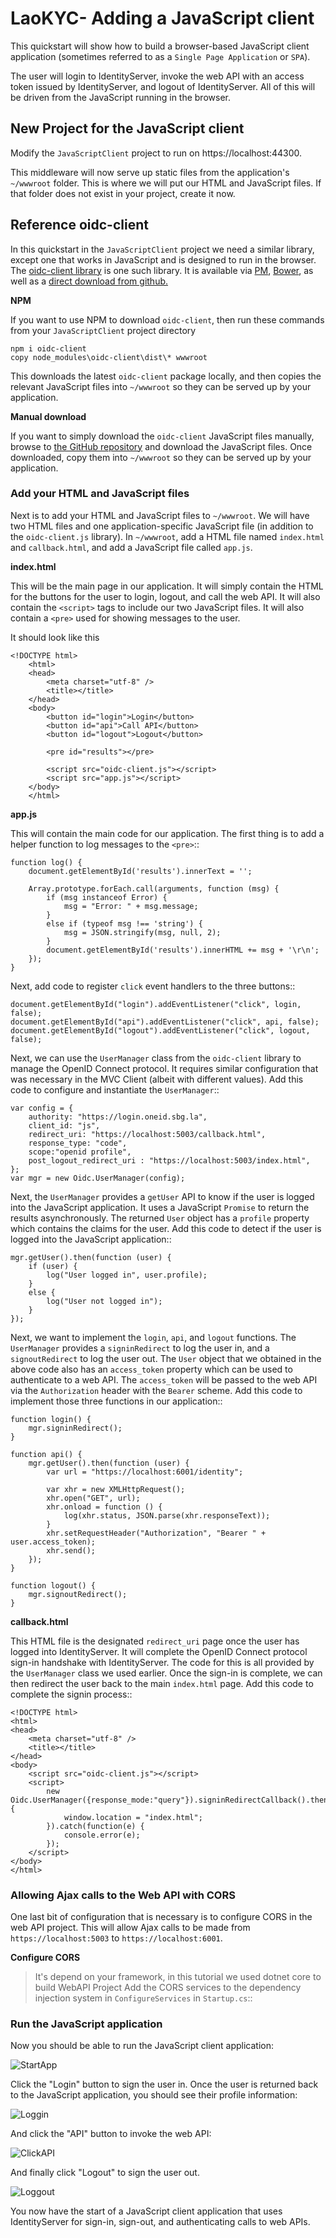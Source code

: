 # LaoKYC- Adding a JavaScript client


This quickstart will show how to build a browser-based JavaScript client application (sometimes referred to as a `Single Page Application` or `SPA`).

The user will login to IdentityServer, invoke the web API with an access token issued by IdentityServer, and logout of IdentityServer. 
All of this will be driven from the JavaScript running in the browser.

## New Project for the JavaScript client

Modify the `JavaScriptClient` project to run on https://localhost:44300.

This middleware will now serve up static files from the application's `~/wwwroot` folder.
This is where we will put our HTML and JavaScript files.
If that folder does not exist in your project, create it now.

## Reference oidc-client

In this quickstart in the `JavaScriptClient` project we need a similar library, except one that works in JavaScript and is designed to run in the browser.
The [oidc-client library](https://github.com/IdentityModel/oidc-client-js) is one such library. 
It is available via [PM](https://github.com/IdentityModel/oidc-client-js), [Bower](https://bower.io/search/?q=oidc-client>),  as well as a [direct download from github.](https://github.com/IdentityModel/oidc-client-js/tree/release/dist)

**NPM**

If you want to use NPM to download `oidc-client`, then run these commands from your `JavaScriptClient` project directory

    npm i oidc-client
    copy node_modules\oidc-client\dist\* wwwroot

This downloads the latest `oidc-client` package locally, and then copies the relevant JavaScript files into `~/wwwroot` so they can be served up by your application.

**Manual download**

If you want to simply download the `oidc-client` JavaScript files manually, browse to [the GitHub repository](https://github.com/IdentityModel/oidc-client-js/tree/release/dist)  and download the JavaScript files. Once downloaded, copy them into `~/wwwroot` so they can be served up by your application.

### Add your HTML and JavaScript files


Next is to add your HTML and JavaScript files to `~/wwwroot`.
We will have two HTML files and one application-specific JavaScript file (in addition to the `oidc-client.js` library).
In `~/wwwroot`, add a HTML file named `index.html` and `callback.html`, and add a JavaScript file called `app.js`.

**index.html**

This will be the main page in our application. 
It will simply contain the HTML for the buttons for the user to login, logout, and call the web API.
It will also contain the ``<script>`` tags to include our two JavaScript files.
It will also contain a ``<pre>`` used for showing messages to the user.

It should look like this
```
<!DOCTYPE html>
    <html>
    <head>
        <meta charset="utf-8" />
        <title></title>
    </head>
    <body>
        <button id="login">Login</button>
        <button id="api">Call API</button>
        <button id="logout">Logout</button>

        <pre id="results"></pre>

        <script src="oidc-client.js"></script>
        <script src="app.js"></script>
    </body>
    </html>
```
**app.js**

This will contain the main code for our application.
The first thing is to add a helper function to log messages to the ``<pre>``::

    function log() {
        document.getElementById('results').innerText = '';

        Array.prototype.forEach.call(arguments, function (msg) {
            if (msg instanceof Error) {
                msg = "Error: " + msg.message;
            }
            else if (typeof msg !== 'string') {
                msg = JSON.stringify(msg, null, 2);
            }
            document.getElementById('results').innerHTML += msg + '\r\n';
        });
    }

Next, add code to register ``click`` event handlers to the three buttons::

    document.getElementById("login").addEventListener("click", login, false);
    document.getElementById("api").addEventListener("click", api, false);
    document.getElementById("logout").addEventListener("click", logout, false);

Next, we can use the ``UserManager`` class from the `oidc-client` library to manage the OpenID Connect protocol. 
It requires similar configuration that was necessary in the MVC Client (albeit with different values). 
Add this code to configure and instantiate the ``UserManager``::

    var config = {
        authority: "https://login.oneid.sbg.la",
        client_id: "js",
        redirect_uri: "https://localhost:5003/callback.html",
        response_type: "code",
        scope:"openid profile",
        post_logout_redirect_uri : "https://localhost:5003/index.html",
    };
    var mgr = new Oidc.UserManager(config);

Next, the ``UserManager`` provides a ``getUser`` API to know if the user is logged into the JavaScript application.
It uses a JavaScript ``Promise`` to return the results asynchronously. 
The returned ``User`` object has a ``profile`` property which contains the claims for the user.
Add this code to detect if the user is logged into the JavaScript application::

    mgr.getUser().then(function (user) {
        if (user) {
            log("User logged in", user.profile);
        }
        else {
            log("User not logged in");
        }
    });

Next, we want to implement the ``login``, ``api``, and ``logout`` functions. 
The ``UserManager`` provides a ``signinRedirect`` to log the user in, and a ``signoutRedirect`` to log the user out.
The ``User`` object that we obtained in the above code also has an ``access_token`` property which can be used to authenticate to a web API.
The ``access_token`` will be passed to the web API via the `Authorization` header with the `Bearer` scheme.
Add this code to implement those three functions in our application::

    function login() {
        mgr.signinRedirect();
    }

    function api() {
        mgr.getUser().then(function (user) {
            var url = "https://localhost:6001/identity";

            var xhr = new XMLHttpRequest();
            xhr.open("GET", url);
            xhr.onload = function () {
                log(xhr.status, JSON.parse(xhr.responseText));
            }
            xhr.setRequestHeader("Authorization", "Bearer " + user.access_token);
            xhr.send();
        });
    }

    function logout() {
        mgr.signoutRedirect();
    }

**callback.html**

This HTML file is the designated ``redirect_uri`` page once the user has logged into IdentityServer.
It will complete the OpenID Connect protocol sign-in handshake with IdentityServer. 
The code for this is all provided by the ``UserManager`` class we used earlier. 
Once the sign-in is complete, we can then redirect the user back to the main `index.html` page. 
Add this code to complete the signin process::

    <!DOCTYPE html>
    <html>
    <head>
        <meta charset="utf-8" />
        <title></title>
    </head>
    <body>
        <script src="oidc-client.js"></script>
        <script>
            new Oidc.UserManager({response_mode:"query"}).signinRedirectCallback().then(function() {
                window.location = "index.html";
            }).catch(function(e) {
                console.error(e);
            });
        </script>
    </body>
    </html>


### Allowing Ajax calls to the Web API with CORS

One last bit of configuration that is necessary is to configure CORS in the web API project. 
This will allow Ajax calls to be made from `https://localhost:5003` to `https://localhost:6001`.

**Configure CORS**
> It's depend on your framework, in this tutorial we used dotnet core to build WebAPI Project
Add the CORS services to the dependency injection system in ``ConfigureServices`` in `Startup.cs`::

    
### Run the JavaScript application

Now you should be able to run the JavaScript client application:

![StartApp](https://github.com/IdentityServer/IdentityServer4/raw/main/docs/quickstarts/images/jsclient_not_logged_in.png)

Click the "Login" button to sign the user in.
Once the user is returned back to the JavaScript application, you should see their profile information:
 
![Loggin](https://github.com/IdentityServer/IdentityServer4/raw/main/docs/quickstarts/images/jsclient_logged_in.png)

And click the "API" button to invoke the web API:

![ClickAPI](https://github.com/IdentityServer/IdentityServer4/raw/main/docs/quickstarts/images/jsclient_api_results.png)

And finally click "Logout" to sign the user out.

![Loggout](signout.JPG)

You now have the start of a JavaScript client application that uses IdentityServer for sign-in, sign-out, and authenticating calls to web APIs.
